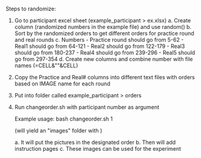 Steps to randomize:
1) Go to participant excel sheet (example_participant > ex.xlsx)
	a. Create column (randomized numbers in the example file) and use random()
	b. Sort by the randomized orders to get different orders for practice round and real rounds
	c. Numbers
		- Practice round should go from 5-62
		- Real1 should go from 64-121
		- Real2 should go from 122-179
		- Real3 should go from 180-237
		- Real4 should go from 239-296
		- Real5 should go from 297-354
	d. Create new columns and combine number with file names (=CELL&""&CELL)
2) Copy the Practice and Real# columns into different text files with orders based on IMAGE name for each round 
3) Put into folder called example_participant > orders
4) Run changeorder.sh with participant number as argument

	Example usage: bash changeorder.sh 1

	(will yield an "images" folder with )

	a. It will put the pictures in the designated order
	b. Then will add instruction pages
	c. These images can be used for the experiment